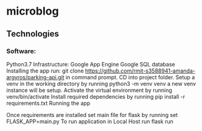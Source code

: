 # microblog

## Technologies
### Software:
Python3.7
Infrastructure:
Google App Engine
Google SQL database
Installing the app
run: git clone https://github.com/rmit-s3588941-amanda-argyros/parking-api.git in command prompt.
CD into project folder.
Setup a venv in the working directory by running python3 -m venv venv a new venv instance will be setup. 
Activate the virtual environment by running venv/bin/activate
Install required dependencies by running pip install -r requirements.txt 
Running the app
 
Once requirements are installed set main file for flask by running set FLASK_APP=main.py
To run application in Local Host run flask run

